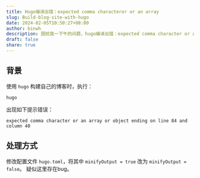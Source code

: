 ```yaml
---
title: Hugo编译出错：expected comma characteror or an array
slug: Build-blog-site-with-hugo
date: 2024-02-05T10:50:27+08:00
author: binwh
description: 困扰我一下午的问题，hugo编译出错：expected comma character or an array or object ending on line
draft: false
share: true
---
```

## 背景

使用 `hugo` 构建自己的博客时，执行：

```shell
hugo
```

出现如下提示错误：

```shell
expected comma character or an array or object ending on line 84 and column 40
```

## 处理方式

修改配置文件 `hugo.toml`，将其中 `minifyOutput = true` 改为 `minifyOutput = false`。 疑似这里存在bug。
